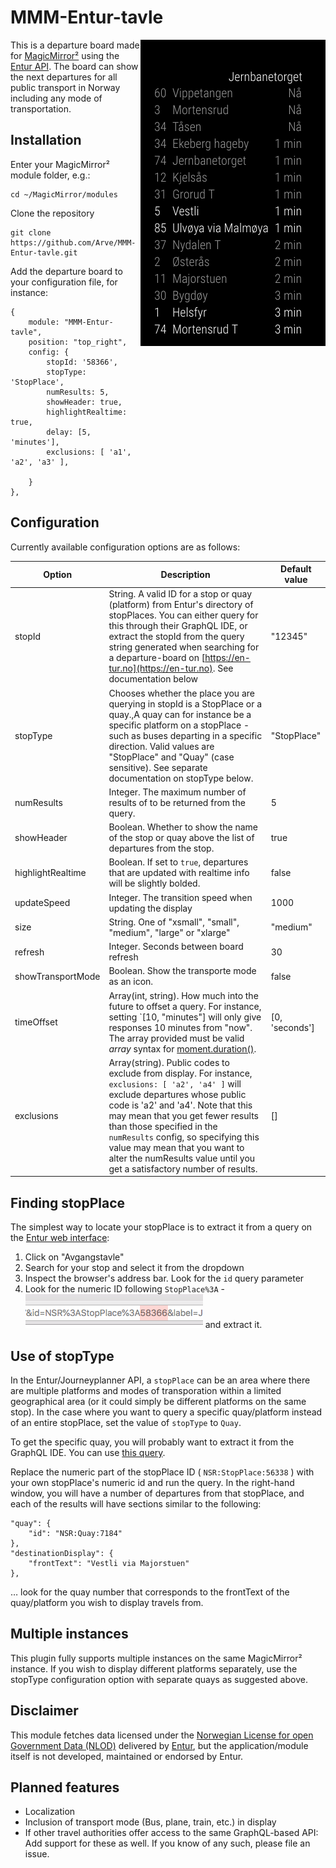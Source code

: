 # MMM-Entur-tavle

<img src="./images/screenshot.png" align="right"> This is a departure board made for [MagicMirror²](https://magicmirror.builders/) using the [Entur API](https://developer.entur.org). The board can show the next departures for all public transport in Norway including any mode of transportation.

## Installation

Enter your MagicMirror² module folder, e.g.:

    cd ~/MagicMirror/modules

Clone the repository

    git clone https://github.com/Arve/MMM-Entur-tavle.git

Add the departure board to your configuration file, for instance:

    {
        module: "MMM-Entur-tavle",
        position: "top_right",
        config: {
            stopId: '58366',
            stopType: 'StopPlace',
            numResults: 5,
            showHeader: true,
            highlightRealtime: true,
            delay: [5, 'minutes'],
            exclusions: [ 'a1', 'a2', 'a3' ],

        }
    },

## Configuration

Currently available configuration options are as follows:

| Option            | Description                                                                                                                                                                                                                                                                                                                                                                                   | Default value  |
| ----------------- | --------------------------------------------------------------------------------------------------------------------------------------------------------------------------------------------------------------------------------------------------------------------------------------------------------------------------------------------------------------------------------------------- | -------------- |
| stopId            | String. A valid ID for a stop or quay (platform) from Entur's directory of stopPlaces. You can either query for this through their GraphQL IDE, or extract the stopId from the query string generated when searching for a departure-board on [https://en-tur.no](https://en-tur.no). See documentation below                                                                                 | "12345"        |
| stopType          | Chooses whether the place you are querying in stopId is a StopPlace or a quay.,A quay can for instance be a specific platform on a stopPlace - such as buses departing in a specific direction. Valid values are "StopPlace" and "Quay" (case sensitive). See separate documentation on stopType below.                                                                                       | "StopPlace"    |
| numResults        | Integer. The maximum number of results of to be returned from the query.                                                                                                                                                                                                                                                                                                                      | 5              |
| showHeader        | Boolean. Whether to show the name of the stop or quay above the list of departures from the stop.                                                                                                                                                                                                                                                                                             | true           |
| highlightRealtime | Boolean. If set to `true`, departures that are updated with realtime info will be slightly bolded.                                                                                                                                                                                                                                                                                            | false          |
| updateSpeed       | Integer. The transition speed when updating the display                                                                                                                                                                                                                                                                                                                                       | 1000           |
| size              | String. One of "xsmall", "small", "medium", "large" or "xlarge"                                                                                                                                                                                                                                                                                                                               | "medium"       |
| refresh           | Integer. Seconds between board refresh                                                                                                                                                                                                                                                                                                                                                        | 30             |
| showTransportMode | Boolean. Show the transporte mode as an icon.                                                                                                                                                                                                                                                                                                                                                 | false          |
| timeOffset        | Array(int, string). How much into the future to offset a query. For instance, setting `[10, "minutes"] will only give responses 10 minutes from "now". The array provided must be valid _array_ syntax for [moment.duration()](https://momentjs.com/docs/#/durations/).                                                                                                                       | [0, 'seconds'] |
| exclusions        | Array(string). Public codes to exclude from display. For instance, `exclusions: [ 'a2', 'a4' ]` will exclude departures whose public code is 'a2' and 'a4'. Note that this may mean that you get fewer results than those specified in the `numResults` config, so specifying this value may mean that you want to alter the numResults value until you get a satisfactory number of results. | []             |

## Finding stopPlace

The simplest way to locate your stopPlace is to extract it from a query on the [Entur web interface](https://en-tur.no/):

1. Click on "Avgangstavle"
2. Search for your stop and select it from the dropdown
3. Inspect the browser's address bar. Look for the `id` query parameter
4. Look for the numeric ID following `StopPlace%3A` - <img src="./images/stopplaceid.png"> and extract it.

## Use of stopType

In the Entur/Journeyplanner API, a `stopPlace` can be an area where there are multiple platforms and modes of transporation within a limited geographical area (or it could simply be different platforms on the same stop). In the case where you want to query a specific quay/platform instead of an entire stopPlace, set the value of `stopType` to `Quay`.

To get the specific quay, you will probably want to extract it from the GraphQL IDE. You can use [this query](<https://api.entur.io/journey-planner/v2/ide/?query=%7B%0A%20%20stopPlace(id%3A%20%22NSR%3AStopPlace%3A58366%22)%20%7B%0A%20%20%20%20id%0A%20%20%20%20name%0A%20%20%20%20estimatedCalls(timeRange%3A%2072100%2C%20numberOfDepartures%3A%2010)%20%7B%0A%20%20%20%20%20%20quay%20%7B%0A%20%20%20%20%20%20%20%20id%0A%20%20%20%20%20%20%7D%0A%20%20%20%20%20%20destinationDisplay%20%7B%0A%20%20%20%20%20%20%20%20frontText%0A%20%20%20%20%20%20%7D%0A%20%20%20%20%20%20serviceJourney%20%7B%0A%20%20%20%20%20%20%20%20journeyPattern%20%7B%0A%20%20%20%20%20%20%20%20%20%20line%20%7B%20%20%0A%20%20%20%20%20%20%20%20%20%20%20%20transportMode%0A%20%20%20%20%20%20%20%20%20%20%20%20publicCode%0A%20%20%20%20%20%20%20%20%20%20%7D%0A%20%20%20%20%20%20%20%20%7D%0A%20%20%20%20%20%20%7D%0A%20%20%20%20%7D%0A%20%20%7D%0A%7D>).

Replace the numeric part of the stopPlace ID ( `NSR:StopPlace:56338` ) with your own stopPlace's numeric id and run the query. In the right-hand window, you will have a number of departures from that stopPlace, and each of the results will have sections similar to the following:

    "quay": {
        "id": "NSR:Quay:7184"
    },
    "destinationDisplay": {
        "frontText": "Vestli via Majorstuen"
    },

… look for the quay number that corresponds to the frontText of the quay/platform you wish to display travels from.

## Multiple instances

This plugin fully supports multiple instances on the same MagicMirror² instance. If you wish to display different platforms separately, use the stopType configuration option with separate quays as suggested above.

## Disclaimer

This module fetches data licensed under the [Norwegian License for open Government Data (NLOD)](https://data.norge.no/nlod/en) delivered by [Entur](https://www.entur.org/), but the application/module itself is not developed, maintained or endorsed by Entur.

## Planned features

- Localization
- Inclusion of transport mode (Bus, plane, train, etc.) in display
- If other travel authorities offer access to the same GraphQL-based API: Add support for these as well. If you know of any such, please file an issue.
